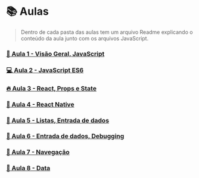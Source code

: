 # :books: Aulas

> Dentro de cada pasta das aulas tem um arquivo Readme explicando o conteúdo da aula junto com os arquivos JavaScript.
 
### [:rocket: Aula 1 - Visão Geral, JavaScript](https://github.com/Luuck4s/CS50-Mobile-Development-RN/tree/master/Aulas/Aula_1)

### [:computer: Aula 2 - JavaScript ES6](https://github.com/Luuck4s/CS50-Mobile-Development-RN/tree/master/Aulas/Aula_2)

### [:fire: Aula 3 - React, Props e State](https://github.com/Luuck4s/CS50-Mobile-Development-RN/tree/master/Aulas/Aula_3)

### [:satellite: Aula 4 - React Native](https://github.com/Luuck4s/CS50-Mobile-Development-RN/tree/master/Aulas/Aula_4)

### [:dizzy: Aula 5 - Listas, Entrada de dados](https://github.com/Luuck4s/CS50-Mobile-Development-RN/tree/master/Aulas/Aula_5)

### [:bug: Aula 6 - Entrada de dados, Debugging](https://github.com/Luuck4s/CS50-Mobile-Development-RN/tree/master/Aulas/Aula_6)

### [:seat: Aula 7 - Navegação](https://github.com/Luuck4s/CS50-Mobile-Development-RN/tree/master/Aulas/Aula_7)

### [:moyai: Aula 8 - Data](https://github.com/Luuck4s/CS50-Mobile-Development-RN/tree/master/Aulas/Aula_8)
